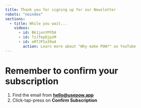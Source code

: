 ```yaml
---
title: Thank you for signing up for our Newsletter
robots: "noindex"
sections:
  - title: While you wait...
    videos:
      - id: Bk1jonYPFD4
      - id: TzJfepDjpzM
      - id: eRTJPIa39a4
        action: Learn more about "Why make POW?" on YouTube
---
```


# Remember to confirm your subscription

1. Find the email from **hello@usepow.app**
2. Click-tap-press on **Confirm Subscription**
